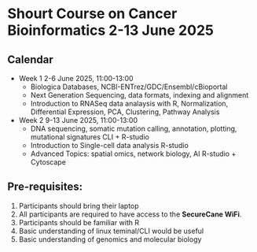# Shourt Course on Cancer Bioinformatics 2-13 June 2025

## Calendar

- Week 1	2-6 June 2025, 11:00-13:00
  -   Biologica Databases, NCBI-ENTrez/GDC/Ensembl/cBioportal	
  -	Next Generation Sequencing, data formats, indexing and alignment	
   - Introduction to RNASeq data analaysis with R, Normalization, Differential Expression, PCA, Clustering, Pathway Analysis		
- Week 2	9-13 June 2025, 11:00-13:00
  - DNA sequencing, somatic mutation calling, annotation, plotting, mutational signatures	CLI + R-studio	
  - Introduction to Single-cell data analysis	R-studio	
  - Advanced Topics: spatial omics, network biology, AI	R-studio + Cytoscape	



## Pre-requisites:

1. Participants should bring their laptop 
2. All participants are required to have access to the __SecureCane WiFi__.
3. Participants should be familiar with R 
4. Basic understanding of linux teminal/CLI would be useful
5. Basic understanding of genomics and molecular biology
   
